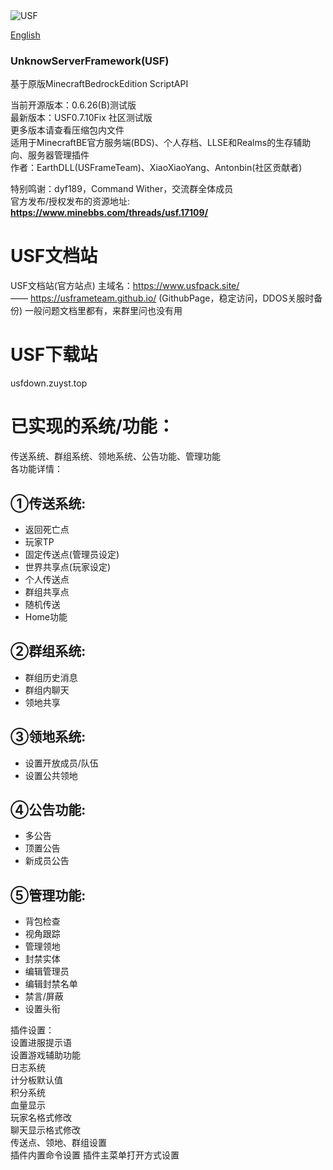 <img src=https://www.minebbs.com/data/resource_icons/5/5475.jpg?1744165413 title="USF">  

[English](/README(English).md)

### UnknowServerFramework(USF)

基于原版MinecraftBedrockEdition ScriptAPI

当前开源版本：0.6.26(B)测试版  
最新版本：USF0.7.10Fix 社区测试版  
更多版本请查看压缩包内文件  
适用于MinecraftBE官方服务端(BDS)、个人存档、LLSE和Realms的生存辅助向、服务器管理插件  
作者：EarthDLL(USFrameTeam)、XiaoXiaoYang、Antonbin(社区贡献者)


特别鸣谢：dyf189，Command Wither，交流群全体成员  
官方发布/授权发布的资源地址:
__https://www.minebbs.com/threads/usf.17109/__  

# USF文档站  
USF文档站(官方站点)
主域名：https://www.usfpack.site/  
——
https://usframeteam.github.io/
(GithubPage，稳定访问，DDOS关服时备份)
一般问题文档里都有，来群里问也没有用

# USF下载站
usfdown.zuyst.top

# 已实现的系统/功能：  
传送系统、群组系统、领地系统、公告功能、管理功能  
各功能详情：  
## ①传送系统:​  
- 返回死亡点​  
- 玩家TP​  
- 固定传送点(管理员设定)​  
- 世界共享点(玩家设定)​  
- 个人传送点​  
- 群组共享点​  
- 随机传送​  
- Home功能​  
## ②群组系统:​  
- 群组历史消息​  
- 群组内聊天​  
- 领地共享​  
## ③领地系统:​  
- 设置开放成员/队伍​  
- 设置公共领地​  
## ④公告功能:​  
- 多公告​  
- 顶置公告​  
- 新成员公告​  
## ⑤管理功能:​  
- 背包检查​  
- 视角跟踪​  
- 管理领地​  
- 封禁实体​  
- 编辑管理员​  
- 编辑封禁名单​  
- 禁言/屏蔽  ​
- 设置头衔  ​


插件设置：  
设置进服提示语  
设置游戏辅助功能  
日志系统  
计分板默认值  
积分系统  
血量显示  
玩家名格式修改  
聊天显示格式修改  
传送点、领地、群组设置  
插件内置命令设置
插件主菜单打开方式设置
